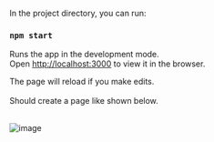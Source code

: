 

In the project directory, you can run:

### `npm start`

Runs the app in the development mode.<br>
Open [http://localhost:3000](http://localhost:3000) to view it in the browser.

The page will reload if you make edits.<br><br>
Should create a page like shown below.<br><br>

![image](https://user-images.githubusercontent.com/24612642/127243218-29b5f9cb-6d76-4afd-b884-06646291fd13.png)
